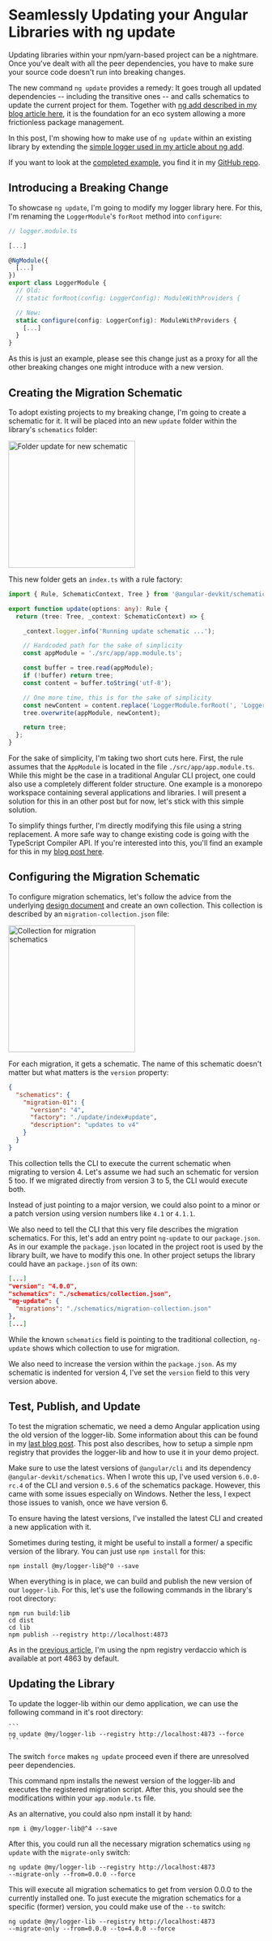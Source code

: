 # Seamlessly Updating your Angular Libraries with ng update

Updating libraries within your npm/yarn-based project can be a nightmare. Once you've dealt with all the peer dependencies, you have to make sure your source code doesn't run into breaking changes. 

The new command ``ng update`` provides a remedy: It goes trough all updated dependencies -- including the transitive ones -- and calls schematics to update the current project for them. Together with [ng add described in my blog article here](http://www.softwarearchitekt.at/post/2018/03/20/custom-schematics-part-iv-frictionless-library-setup-with-the-angular-cli-and-schematics.aspx), it is the foundation for an eco system allowing a more frictionless package management.

In this post, I'm showing how to make use of ``ng update`` within an existing library by extending the [simple logger used in my article about ng add](http://www.softwarearchitekt.at/post/2018/03/20/custom-schematics-part-iv-frictionless-library-setup-with-the-angular-cli-and-schematics.aspx). 

If you want to look at the [completed example](https://github.com/manfredsteyer/schematics-ng-add.git), you find it in my [GitHub repo](https://github.com/manfredsteyer/schematics-ng-add.git).

## Introducing a Breaking Change

To showcase ``ng update``, I'm going to modify my logger library here. For this, I'm renaming the ``LoggerModule``'s ``forRoot`` method into ``configure``:

```typescript
// logger.module.ts

[...]

@NgModule({
  [...]
})
export class LoggerModule { 
  // Old:
  // static forRoot(config: LoggerConfig): ModuleWithProviders {

  // New:
  static configure(config: LoggerConfig): ModuleWithProviders {
    [...]
  }
}
```

As this is just an example, please see this change just as a proxy for all the other breaking changes one might introduce with a new version.

## Creating the Migration Schematic

To adopt existing projects to my breaking change, I'm going to create a schematic for it. It will be placed into an new ``update`` folder within the library's ``schematics`` folder:

<img src="./img/update-schematic.png" width="250" alt="Folder update for new schematic">


 This new folder gets an ``index.ts`` with a rule factory:

```typescript
import { Rule, SchematicContext, Tree } from '@angular-devkit/schematics';

export function update(options: any): Rule {
  return (tree: Tree, _context: SchematicContext) => {

    _context.logger.info('Running update schematic ...');

    // Hardcoded path for the sake of simplicity
    const appModule = './src/app/app.module.ts';

    const buffer = tree.read(appModule);
    if (!buffer) return tree;
    const content = buffer.toString('utf-8');

    // One more time, this is for the sake of simplicity
    const newContent = content.replace('LoggerModule.forRoot(', 'LoggerModule.configure(');
    tree.overwrite(appModule, newContent);

    return tree;
  };
}
```

For the sake of simplicity, I'm taking two short cuts here. First, the rule assumes that the ``AppModule`` is located in the file ``./src/app/app.module.ts``. While this might be the case in a traditional Angular CLI project, one could also use a completely different folder structure. One example is a monorepo workspace containing several applications and libraries. I will present a solution for this in an other post but for now, let's stick with this simple solution.

To simplify things further, I'm directly modifying this file using a string replacement. A more safe way to change existing code is going with the TypeScript Compiler API. If you're interested into this, you'll find an example for this in my [blog post here](TODO!).

## Configuring the Migration Schematic

To configure migration schematics, let's follow the advice from the underlying [design document](TODO) and create an own collection. This collection is described by an ``migration-collection.json`` file:

<img src="./img/migration-collection.png" width="250" alt="Collection for migration schematics">

For each migration, it gets a schematic. The name of this schematic doesn't matter but what matters is the ``version`` property:

```json
{
  "schematics": {
    "migration-01": {
      "version": "4",
      "factory": "./update/index#update",
      "description": "updates to v4"
    }
  }
}
```

This collection tells the CLI to execute the current schematic when migrating to version 4. Let's assume we had such an schematic for version 5 too. If we migrated directly from version 3 to 5, the CLI would execute both. 

Instead of just pointing to a major version, we could also point to a minor or a patch version using version numbers like ``4.1`` or ``4.1.1``.

We also need to tell the CLI that this very file describes the migration schematics. For this, let's add an entry point ``ng-update`` to our ``package.json``. As in our example the ``package.json`` located in the project root is used by the library built, we have to modify this one. In other project setups the library could have an ``package.json`` of its own:

```json
[...]
"version": "4.0.0",
"schematics": "./schematics/collection.json",
"ng-update": {
  "migrations": "./schematics/migration-collection.json"
},
[...]
```

While the known ``schematics`` field is pointing to the traditional collection, ``ng-update`` shows which collection to use for migration.

We also need to increase the version within the ``package.json``. As my schematic is indented for version 4, I've set the ``version`` field to this very version above.

## Test, Publish, and Update

To test the migration schematic, we need a demo Angular application using the old version of the logger-lib. Some information about this can be found in my [last blog post](http://www.softwarearchitekt.at/post/2018/03/20/custom-schematics-part-iv-frictionless-library-setup-with-the-angular-cli-and-schematics.aspx). This post also describes, how to setup a simple npm registry that provides the logger-lib and how to use it in your demo project.

Make sure to use the latest versions of ``@angular/cli`` and its dependency ``@angular-devkit/schematics``. When I wrote this up, I've used version ``6.0.0-rc.4`` of the CLI and version ``0.5.6`` of the schematics package. However, this came with some issues especially on Windows. Nether the less, I expect those issues to vanish, once we have version 6.

To ensure having the latest versions, I've installed the latest CLI and created a new application with it.

Sometimes during testing, it might be useful to install a former/ a specific version of the library. You can just use ``npm install`` for this:

    npm install @my/logger-lib@^0 --save

When everything is in place, we can build and publish the new version of our ``logger-lib``. For this, let's use the following commands in the library's root directory:

```
npm run build:lib
cd dist
cd lib
npm publish --registry http://localhost:4873
```

As in the [previous article](http://www.softwarearchitekt.at/post/2018/03/20/custom-schematics-part-iv-frictionless-library-setup-with-the-angular-cli-and-schematics.aspx), I'm using the npm registry verdaccio which is available at port 4863 by default.

## Updating the Library 

To update the logger-lib within our demo application, we can use the following command in it's root directory:

    ```
    ng update @my/logger-lib --registry http://localhost:4873 --force
    ```

The switch ``force`` makes ``ng update`` proceed even if there are unresolved peer dependencies. 

This command npm installs the newest version of the logger-lib and executes the registered migration script. After this, you should see the modifications within your ``app.module.ts`` file.

As an alternative, you could also npm install it by hand:

```
npm i @my/logger-lib@^4 --save
```

After this, you could run all the necessary migration schematics using ``ng update`` with the ``migrate-only`` switch:

```
ng update @my/logger-lib --registry http://localhost:4873 
--migrate-only --from=0.0.0 --force
```

This will execute all migration schematics to get from version 0.0.0 to the currently installed one. To just execute the migration schematics for a specific (former) version, you could make use of the ``--to`` switch:

```
ng update @my/logger-lib --registry http://localhost:4873 
--migrate-only --from=0.0.0 --to=4.0.0 --force
```






